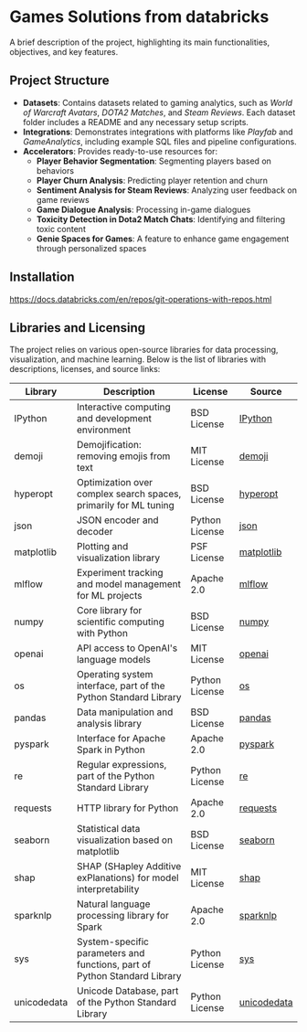 # Games Solutions from databricks

A brief description of the project, highlighting its main functionalities, objectives, and key features.

## Project Structure

- **Datasets**: Contains datasets related to gaming analytics, such as *World of Warcraft Avatars*, *DOTA2 Matches*, and *Steam Reviews*. Each dataset folder includes a README and any necessary setup scripts.
- **Integrations**: Demonstrates integrations with platforms like *Playfab* and *GameAnalytics*, including example SQL files and pipeline configurations.
- **Accelerators**: Provides ready-to-use resources for:
  - **Player Behavior Segmentation**: Segmenting players based on behaviors
  - **Player Churn Analysis**: Predicting player retention and churn
  - **Sentiment Analysis for Steam Reviews**: Analyzing user feedback on game reviews
  - **Game Dialogue Analysis**: Processing in-game dialogues
  - **Toxicity Detection in Dota2 Match Chats**: Identifying and filtering toxic content
  - **Genie Spaces for Games**: A feature to enhance game engagement through personalized spaces

## Installation

https://docs.databricks.com/en/repos/git-operations-with-repos.html


## Libraries and Licensing

The project relies on various open-source libraries for data processing, visualization, and machine learning. Below is the list of libraries with descriptions, licenses, and source links:

| Library         | Description                                                               | License        | Source                                                   |
|-----------------|---------------------------------------------------------------------------|----------------|----------------------------------------------------------|
| IPython         | Interactive computing and development environment                         | BSD License    | [IPython](https://github.com/ipython/ipython)            |
| demoji          | Demojification: removing emojis from text                                | MIT License    | [demoji](https://github.com/bsolomon1124/demoji)         |
| hyperopt        | Optimization over complex search spaces, primarily for ML tuning         | BSD License    | [hyperopt](https://github.com/hyperopt/hyperopt)         |
| json            | JSON encoder and decoder                                                 | Python License | [json](https://docs.python.org/3/library/json.html)      |
| matplotlib      | Plotting and visualization library                                       | PSF License    | [matplotlib](https://github.com/matplotlib/matplotlib)   |
| mlflow          | Experiment tracking and model management for ML projects                 | Apache 2.0     | [mlflow](https://github.com/mlflow/mlflow)               |
| numpy           | Core library for scientific computing with Python                        | BSD License    | [numpy](https://github.com/numpy/numpy)                  |
| openai          | API access to OpenAI's language models                                   | MIT License    | [openai](https://github.com/openai/openai-openapi)        |
| os              | Operating system interface, part of the Python Standard Library          | Python License | [os](https://docs.python.org/3/library/os.html)          |
| pandas          | Data manipulation and analysis library                                   | BSD License    | [pandas](https://github.com/pandas-dev/pandas)           |
| pyspark         | Interface for Apache Spark in Python                                     | Apache 2.0     | [pyspark](https://spark.apache.org/docs/latest/api/python/) |
| re              | Regular expressions, part of the Python Standard Library                 | Python License | [re](https://docs.python.org/3/library/re.html)          |
| requests        | HTTP library for Python                                                  | Apache 2.0     | [requests](https://github.com/psf/requests)              |
| seaborn         | Statistical data visualization based on matplotlib                       | BSD License    | [seaborn](https://github.com/mwaskom/seaborn)            |
| shap            | SHAP (SHapley Additive exPlanations) for model interpretability          | MIT License    | [shap](https://github.com/slundberg/shap)                |
| sparknlp        | Natural language processing library for Spark                            | Apache 2.0     | [sparknlp](https://github.com/JohnSnowLabs/spark-nlp)    |
| sys             | System-specific parameters and functions, part of Python Standard Library| Python License | [sys](https://docs.python.org/3/library/sys.html)        |
| unicodedata     | Unicode Database, part of the Python Standard Library                    | Python License | [unicodedata](https://docs.python.org/3/library/unicodedata.html) |
